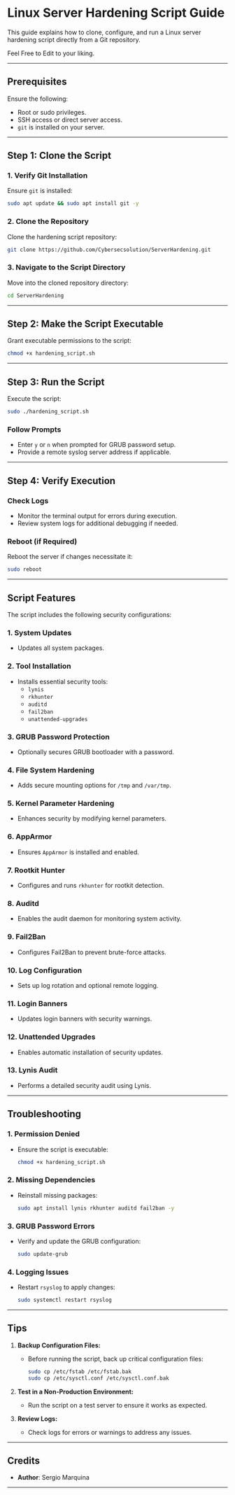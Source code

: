 # **Linux Server Hardening Script Guide**

This guide explains how to clone, configure, and run a Linux server hardening script directly from a Git repository.

Feel Free to Edit to your liking. 

---

## **Prerequisites**
Ensure the following:
- Root or sudo privileges.
- SSH access or direct server access.
- `git` is installed on your server.

---

## **Step 1: Clone the Script**

### **1. Verify Git Installation**
Ensure `git` is installed:
```bash
sudo apt update && sudo apt install git -y
```

### **2. Clone the Repository**
Clone the hardening script repository:
```bash
git clone https://github.com/Cybersecsolution/ServerHardening.git
```

### **3. Navigate to the Script Directory**
Move into the cloned repository directory:
```bash
cd ServerHardening
```

---

## **Step 2: Make the Script Executable**
Grant executable permissions to the script:
```bash
chmod +x hardening_script.sh
```

---

## **Step 3: Run the Script**
Execute the script:
```bash
sudo ./hardening_script.sh
```

### **Follow Prompts**
- Enter `y` or `n` when prompted for GRUB password setup.
- Provide a remote syslog server address if applicable.

---

## **Step 4: Verify Execution**
### **Check Logs**
- Monitor the terminal output for errors during execution.
- Review system logs for additional debugging if needed.

### **Reboot (if Required)**
Reboot the server if changes necessitate it:
```bash
sudo reboot
```

---

## **Script Features**
The script includes the following security configurations:

### **1. System Updates**
- Updates all system packages.

### **2. Tool Installation**
- Installs essential security tools:
  - `lynis`
  - `rkhunter`
  - `auditd`
  - `fail2ban`
  - `unattended-upgrades`

### **3. GRUB Password Protection**
- Optionally secures GRUB bootloader with a password.

### **4. File System Hardening**
- Adds secure mounting options for `/tmp` and `/var/tmp`.

### **5. Kernel Parameter Hardening**
- Enhances security by modifying kernel parameters.

### **6. AppArmor**
- Ensures `AppArmor` is installed and enabled.

### **7. Rootkit Hunter**
- Configures and runs `rkhunter` for rootkit detection.

### **8. Auditd**
- Enables the audit daemon for monitoring system activity.

### **9. Fail2Ban**
- Configures Fail2Ban to prevent brute-force attacks.

### **10. Log Configuration**
- Sets up log rotation and optional remote logging.

### **11. Login Banners**
- Updates login banners with security warnings.

### **12. Unattended Upgrades**
- Enables automatic installation of security updates.

### **13. Lynis Audit**
- Performs a detailed security audit using Lynis.

---

## **Troubleshooting**

### **1. Permission Denied**
- Ensure the script is executable:
  ```bash
  chmod +x hardening_script.sh
  ```

### **2. Missing Dependencies**
- Reinstall missing packages:
  ```bash
  sudo apt install lynis rkhunter auditd fail2ban -y
  ```

### **3. GRUB Password Errors**
- Verify and update the GRUB configuration:
  ```bash
  sudo update-grub
  ```

### **4. Logging Issues**
- Restart `rsyslog` to apply changes:
  ```bash
  sudo systemctl restart rsyslog
  ```

---

## **Tips**

1. **Backup Configuration Files:**
   - Before running the script, back up critical configuration files:
     ```bash
     sudo cp /etc/fstab /etc/fstab.bak
     sudo cp /etc/sysctl.conf /etc/sysctl.conf.bak
     ```

2. **Test in a Non-Production Environment:**
   - Run the script on a test server to ensure it works as expected.

3. **Review Logs:**
   - Check logs for errors or warnings to address any issues.

---

## **Credits**
- **Author**: Sergio Marquina

---
